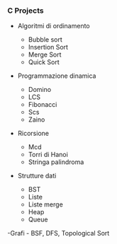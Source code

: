 ### C Projects

- Algoritmi di ordinamento
    - Bubble sort
    - Insertion Sort
    - Merge Sort
    - Quick Sort
    
- Programmazione dinamica
    - Domino
    - LCS
    - Fibonacci
    - Scs
    - Zaino

- Ricorsione
    - Mcd
    - Torri di Hanoi
    - Stringa palindroma
    
- Strutture dati
    - BST
    - Liste
    - Liste merge
    - Heap
    - Queue
    
-Grafi
    - BSF, DFS, Topological Sort
